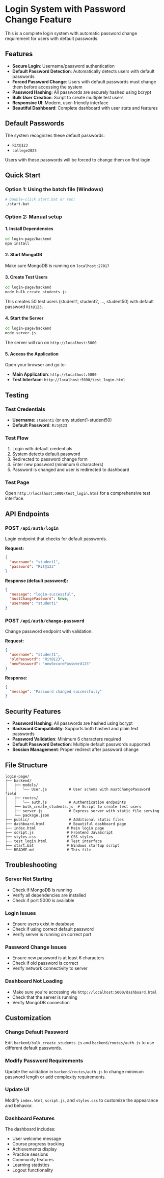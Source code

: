 # Login System with Password Change Feature

This is a complete login system with automatic password change requirement for users with default passwords.

## Features

- **Secure Login**: Username/password authentication
- **Default Password Detection**: Automatically detects users with default passwords
- **Forced Password Change**: Users with default passwords must change them before accessing the system
- **Password Hashing**: All passwords are securely hashed using bcrypt
- **Bulk User Creation**: Script to create multiple test users
- **Responsive UI**: Modern, user-friendly interface
- **Beautiful Dashboard**: Complete dashboard with user stats and features

## Default Passwords

The system recognizes these default passwords:
- `Rit@123`
- `college2025`

Users with these passwords will be forced to change them on first login.

## Quick Start

### Option 1: Using the batch file (Windows)
```bash
# Double-click start.bat or run:
./start.bat
```

### Option 2: Manual setup

#### 1. Install Dependencies
```bash
cd login-page/backend
npm install
```

#### 2. Start MongoDB
Make sure MongoDB is running on `localhost:27017`

#### 3. Create Test Users
```bash
cd login-page/backend
node bulk_create_students.js
```

This creates 50 test users (student1, student2, ..., student50) with default password `Rit@123`.

#### 4. Start the Server
```bash
cd login-page/backend
node server.js
```

The server will run on `http://localhost:5000`

#### 5. Access the Application

Open your browser and go to:
- **Main Application**: `http://localhost:5000`
- **Test Interface**: `http://localhost:5000/test_login.html`

## Testing

### Test Credentials

- **Username**: `student1` (or any student1-student50)
- **Default Password**: `Rit@123`

### Test Flow

1. Login with default credentials
2. System detects default password
3. Redirected to password change form
4. Enter new password (minimum 6 characters)
5. Password is changed and user is redirected to dashboard

### Test Page

Open `http://localhost:5000/test_login.html` for a comprehensive test interface.

## API Endpoints

### POST `/api/auth/login`
Login endpoint that checks for default passwords.

**Request:**
```json
{
  "username": "student1",
  "password": "Rit@123"
}
```

**Response (default password):**
```json
{
  "message": "login-successful",
  "mustChangePassword": true,
  "username": "student1"
}
```

### POST `/api/auth/change-password`
Change password endpoint with validation.

**Request:**
```json
{
  "username": "student1",
  "oldPassword": "Rit@123",
  "newPassword": "newSecurePassword123"
}
```

**Response:**
```json
{
  "message": "Password changed successfully"
}
```

## Security Features

- **Password Hashing**: All passwords are hashed using bcrypt
- **Backward Compatibility**: Supports both hashed and plain text passwords
- **Password Validation**: Minimum 6 characters required
- **Default Password Detection**: Multiple default passwords supported
- **Session Management**: Proper redirect after password change

## File Structure

```
login-page/
├── backend/
│   ├── models/
│   │   └── User.js          # User schema with mustChangePassword field
│   ├── routes/
│   │   └── auth.js          # Authentication endpoints
│   ├── bulk_create_students.js  # Script to create test users
│   ├── server.js            # Express server with static file serving
│   └── package.json
├── public/                  # Additional static files
├── dashboard.html           # Beautiful dashboard page
├── index.html              # Main login page
├── script.js               # Frontend JavaScript
├── styles.css              # CSS styles
├── test_login.html         # Test interface
├── start.bat               # Windows startup script
└── README.md               # This file
```

## Troubleshooting

### Server Not Starting
- Check if MongoDB is running
- Verify all dependencies are installed
- Check if port 5000 is available

### Login Issues
- Ensure users exist in database
- Check if using correct default password
- Verify server is running on correct port

### Password Change Issues
- Ensure new password is at least 6 characters
- Check if old password is correct
- Verify network connectivity to server

### Dashboard Not Loading
- Make sure you're accessing via `http://localhost:5000/dashboard.html`
- Check that the server is running
- Verify MongoDB connection

## Customization

### Change Default Password
Edit `backend/bulk_create_students.js` and `backend/routes/auth.js` to use different default passwords.

### Modify Password Requirements
Update the validation in `backend/routes/auth.js` to change minimum password length or add complexity requirements.

### Update UI
Modify `index.html`, `script.js`, and `styles.css` to customize the appearance and behavior.

### Dashboard Features
The dashboard includes:
- User welcome message
- Course progress tracking
- Achievements display
- Practice sessions
- Community features
- Learning statistics
- Logout functionality 